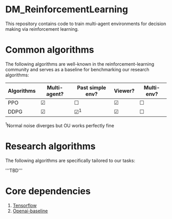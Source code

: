 # DM_ReinforcementLearning
This repository contains code to train multi-agent environments for decision making via reinforcement learning. 

# Common algorithms
The following algorithms are well-known in the reinforcement-learning community and serves as a baseline for benchmarking our research algorithms:

| Algorithms | Multi-agent? | Past simple env? | Viewer? | Multi-env? |
| --- | --- | --- | --- | --- |
| PPO | ☑ | ☐ | ☑ | ☐ |
| DDPG | ☑ | ☑<sup>1</sup> | ☑ | ☐ |
<sup>1</sup>Normal noise diverges but OU works perfectly fine

# Research algorithms
The following algorithms are specifically tailored to our tasks:

'''TBD'''

# Core dependencies
1. [Tensorflow](https://www.tensorflow.org/)
2. [Openai-baseline](https://github.com/openai/baselines)
